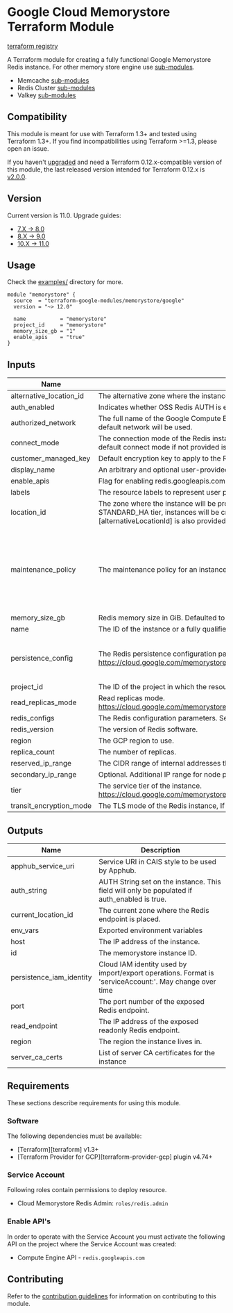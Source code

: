 # Google Cloud Memorystore Terraform Module
[terraform registry](https://registry.terraform.io/modules/terraform-google-modules/memorystore/google/)

A Terraform module for creating a fully functional Google Memorystore Redis instance. For other memory store engine use [sub-modules](https://github.com/terraform-google-modules/terraform-google-memorystore/tree/master/modules).

- Memcache [sub-modules](https://github.com/terraform-google-modules/terraform-google-memorystore/tree/master/modules/memcache)
- Redis Cluster [sub-modules](https://github.com/terraform-google-modules/terraform-google-memorystore/tree/master/modules/redis-cluster)
- Valkey [sub-modules](https://github.com/terraform-google-modules/terraform-google-memorystore/tree/master/modules/valkey)

## Compatibility
This module is meant for use with Terraform 1.3+ and tested using Terraform 1.3+. If you find incompatibilities using Terraform >=1.3, please open an issue.

If you haven't [upgraded](https://www.terraform.io/upgrade-guides/0-13.html) and need a Terraform
0.12.x-compatible version of this module, the last released version intended for Terraform 0.12.x is [v2.0.0](https://registry.terraform.io/modules/terraform-google-modules/-memorystore/google/v2.0.0).

## Version

Current version is 11.0. Upgrade guides:

- [7.X -> 8.0](/docs/upgrading_to_v8.0.md)
- [8.X -> 9.0](/docs/upgrading_to_v9.0.md)
- [10.X -> 11.0](/docs/upgrading_to_v11.0.md)

## Usage

Check the [examples/](https://github.com/terraform-google-modules/terraform-google-memorystore/tree/master/examples) directory for more.

```hcl
module "memorystore" {
  source  = "terraform-google-modules/memorystore/google"
  version = "~> 12.0"

  name           = "memorystore"
  project_id     = "memorystore"
  memory_size_gb = "1"
  enable_apis    = "true"
}
```

<!-- BEGINNING OF PRE-COMMIT-TERRAFORM DOCS HOOK -->
## Inputs

| Name | Description | Type | Default | Required |
|------|-------------|------|---------|:--------:|
| alternative\_location\_id | The alternative zone where the instance will be provisioned. | `string` | `null` | no |
| auth\_enabled | Indicates whether OSS Redis AUTH is enabled for the instance. If set to true AUTH is enabled on the instance. | `bool` | `false` | no |
| authorized\_network | The full name of the Google Compute Engine network to which the instance is connected. If left unspecified, the default network will be used. | `string` | `null` | no |
| connect\_mode | The connection mode of the Redis instance. Can be either DIRECT\_PEERING or PRIVATE\_SERVICE\_ACCESS. The default connect mode if not provided is DIRECT\_PEERING. | `string` | `null` | no |
| customer\_managed\_key | Default encryption key to apply to the Redis instance. Defaults to null (Google-managed). | `string` | `null` | no |
| display\_name | An arbitrary and optional user-provided name for the instance. | `string` | `null` | no |
| enable\_apis | Flag for enabling redis.googleapis.com in your project | `bool` | `true` | no |
| labels | The resource labels to represent user provided metadata. | `map(string)` | `null` | no |
| location\_id | The zone where the instance will be provisioned. If not provided, the service will choose a zone for the instance. For STANDARD\_HA tier, instances will be created across two zones for protection against zonal failures. If [alternativeLocationId] is also provided, it must be different from [locationId]. | `string` | `null` | no |
| maintenance\_policy | The maintenance policy for an instance. | <pre>object({<br>    day = string<br>    start_time = object({<br>      hours   = number<br>      minutes = number<br>      seconds = number<br>      nanos   = number<br>    })<br>  })</pre> | `null` | no |
| memory\_size\_gb | Redis memory size in GiB. Defaulted to 1 GiB | `number` | `1` | no |
| name | The ID of the instance or a fully qualified identifier for the instance. | `string` | n/a | yes |
| persistence\_config | The Redis persistence configuration parameters. https://cloud.google.com/memorystore/docs/redis/reference/rest/v1/projects.locations.instances#persistenceconfig | <pre>object({<br>    persistence_mode    = string<br>    rdb_snapshot_period = string<br>  })</pre> | `null` | no |
| project\_id | The ID of the project in which the resource belongs to. | `string` | n/a | yes |
| read\_replicas\_mode | Read replicas mode. https://cloud.google.com/memorystore/docs/redis/reference/rest/v1/projects.locations.instances#readreplicasmode | `string` | `"READ_REPLICAS_DISABLED"` | no |
| redis\_configs | The Redis configuration parameters. See [more details](https://cloud.google.com/memorystore/docs/redis/reference/rest/v1/projects.locations.instances#Instance.FIELDS.redis_configs) | `map(any)` | `{}` | no |
| redis\_version | The version of Redis software. | `string` | `null` | no |
| region | The GCP region to use. | `string` | `null` | no |
| replica\_count | The number of replicas. | `number` | `null` | no |
| reserved\_ip\_range | The CIDR range of internal addresses that are reserved for this instance. | `string` | `null` | no |
| secondary\_ip\_range | Optional. Additional IP range for node placement. Required when enabling read replicas on an existing instance. | `string` | `null` | no |
| tier | The service tier of the instance. https://cloud.google.com/memorystore/docs/redis/reference/rest/v1/projects.locations.instances#Tier | `string` | `"STANDARD_HA"` | no |
| transit\_encryption\_mode | The TLS mode of the Redis instance, If not provided, TLS is enabled for the instance. | `string` | `"SERVER_AUTHENTICATION"` | no |

## Outputs

| Name | Description |
|------|-------------|
| apphub\_service\_uri | Service URI in CAIS style to be used by Apphub. |
| auth\_string | AUTH String set on the instance. This field will only be populated if auth\_enabled is true. |
| current\_location\_id | The current zone where the Redis endpoint is placed. |
| env\_vars | Exported environment variables |
| host | The IP address of the instance. |
| id | The memorystore instance ID. |
| persistence\_iam\_identity | Cloud IAM identity used by import/export operations. Format is 'serviceAccount:'. May change over time |
| port | The port number of the exposed Redis endpoint. |
| read\_endpoint | The IP address of the exposed readonly Redis endpoint. |
| region | The region the instance lives in. |
| server\_ca\_certs | List of server CA certificates for the instance |

<!-- END OF PRE-COMMIT-TERRAFORM DOCS HOOK -->

## Requirements

These sections describe requirements for using this module.

### Software

The following dependencies must be available:

- [Terraform][terraform] v1.3+
- [Terraform Provider for GCP][terraform-provider-gcp] plugin v4.74+

### Service Account

Following roles contain permissions to deploy resource.

- Cloud Memorystore Redis Admin: `roles/redis.admin`

### Enable API's
In order to operate with the Service Account you must activate the following API on the project where the Service Account was created:

- Compute Engine API - `redis.googleapis.com`

## Contributing

Refer to the [contribution guidelines](./CONTRIBUTING.md) for information on contributing to this module.
